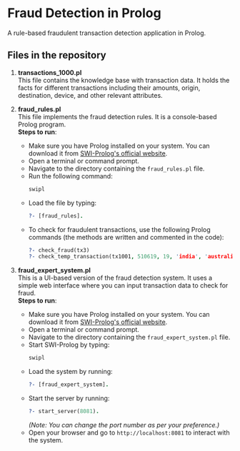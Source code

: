 # Fraud Detection in Prolog

A rule-based fraudulent transaction detection application in Prolog.

## Files in the repository

1. **transactions_1000.pl**  
   This file contains the knowledge base with transaction data. It holds the facts for different transactions including their amounts, origin, destination, device, and other relevant attributes.

2. **fraud_rules.pl**  
   This file implements the fraud detection rules. It is a console-based Prolog program.  
   **Steps to run**:
   - Make sure you have Prolog installed on your system. You can download it from [SWI-Prolog's official website](https://www.swi-prolog.org/Download.html).
   - Open a terminal or command prompt.
   - Navigate to the directory containing the `fraud_rules.pl` file.
   - Run the following command:
     ```bash
     swipl
     ```
   - Load the file by typing:
     ```prolog
     ?- [fraud_rules].
     ```
   - To check for fraudulent transactions, use the following Prolog commands (the methods are written and commented in the code):
     ```prolog
     ?- check_fraud(tx3)
     ?- check_temp_transaction(tx1001, 510619, 19, 'india', 'australia', 0.5, 'branch', 'desktop', yes, no).
     ```
   
3. **fraud_expert_system.pl**  
   This is a UI-based version of the fraud detection system. It uses a simple web interface where you can input transaction data to check for fraud.  
   **Steps to run**:
   - Make sure you have Prolog installed on your system. You can download it from [SWI-Prolog's official website](https://www.swi-prolog.org/Download.html).
   - Open a terminal or command prompt.
   - Navigate to the directory containing the `fraud_expert_system.pl` file.
   - Start SWI-Prolog by typing:
     ```bash
     swipl
     ```
   - Load the system by running:
     ```prolog
     ?- [fraud_expert_system].
     ```
   - Start the server by running:
     ```prolog
     ?- start_server(8081).
     ```
     *(Note: You can change the port number as per your preference.)*
   - Open your browser and go to `http://localhost:8081` to interact with the system.

